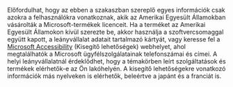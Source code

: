 Előfordulhat, hogy az ebben a szakaszban szereplő egyes információk csak azokra a felhasználókra vonatkoznak, akik az Amerikai Egyesült Államokban vásárolták a Microsoft-termékek licenceit. Ha a terméket az Amerikai Egyesült Államokon kívül szerezte be, akkor használja a szoftvercsomaggal együtt kapott, a leányvállalat adatait tartalmazó kártyát, vagy keresse fel a [Microsoft Accessibility](http://go.microsoft.com/fwlink/?LinkId=8431) (Kisegítő lehetőségek) webhelyet, ahol megtalálhatók a Microsoft ügyfélszolgálatainak telefonszámai és címei. A helyi leányvállalatnál érdeklődhet, hogy a témakörben leírt szolgáltatások és termékek elérhetők-e az Ön lakóhelyén. A kisegítő lehetőségekre vonatkozó információk más nyelveken is elérhetők, beleértve a japánt és a franciát is.

<!--HONumber=Jun16_HO4-->


